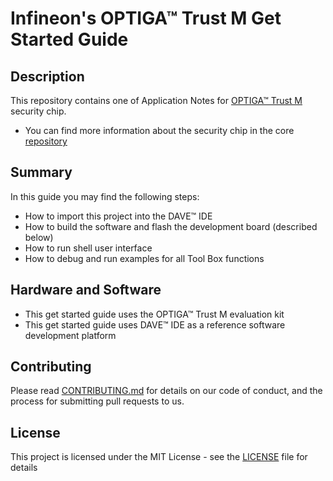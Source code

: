# Infineon's OPTIGA&trade; Trust M Get Started Guide

## Description

This repository contains one of Application Notes for [OPTIGA™ Trust M](https://github.com/Infineon/optiga-trust-m) security chip.

* You can find more information about the security chip in the core [repository](https://github.com/Infineon/optiga-trust-m)

## Summary
In this guide you may find the following steps:
* How to import this project into the DAVE™ IDE
* How to build the software and flash the development board (described below)
* How to run shell user interface
* How to debug and run examples for all Tool Box functions

## Hardware and Software

* This get started guide uses the OPTIGA™ Trust M evaluation kit
* This get started guide uses DAVE™ IDE as a reference software development platform

## Contributing
Please read [CONTRIBUTING.md](CONTRIBUTING.md) for details on our code of conduct, and the process for submitting pull requests to us.

## License
This project is licensed under the MIT License - see the [LICENSE](LICENSE) file for details
